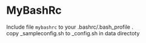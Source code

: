 # MyBashRc

Include file `mybashrc` to your .bashrc/.bash_profile .    
copy _sampleconfig.sh to _config.sh in data directoty